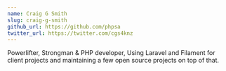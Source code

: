 ```yaml
---
name: Craig G Smith
slug: craig-g-smith
github_url: https://github.com/phpsa
twitter_url: https://twitter.com/cgs4knz
---
```


Powerlifter, Strongman & PHP developer, Using Laravel and Filament for client projects and maintaining a few open source projects on top of that.
